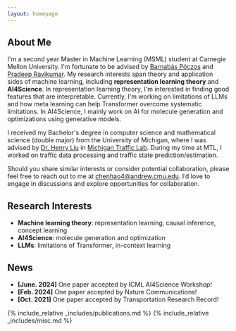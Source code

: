 ```yaml
---
layout: homepage
---
```


## About Me

I'm a second year Master in Machine Learning (MSML) student at Carnegie Mellon University. 
I'm fortunate to be advised by [Barnabás Póczos](https://www.cs.cmu.edu/~bapoczos/) and [Pradeep Ravikumar](https://www.cs.cmu.edu/~pradeepr/).
My research interests span theory and application sides of machine learning, including **representation learning theory** and **AI4Science**. 
In representation learning theory, I'm interested in finding good features that are interpretable. 
Currently, I'm working on limitations of LLMs and how meta learning can help Transformer overcome systematic limitations.
In AI4Science, I mainly work on AI for molecule generation and optimizations using generative models.

I received my Bachelor's degree in computer science and mathematical science (double major) from the University of Michigan,
where I was advised by [Dr. Henry Liu](https://cee.engin.umich.edu/people/liu-henry/) in [Michigan Traffic Lab](https://traffic.engin.umich.edu/home).
During my time at MTL, I worked on traffic data processing and traffic state prediction/estimation.

Should you share similar interests or consider potential collaboration, please feel free to reach out to me at chenhao4@andrew.cmu.edu. 
I’d love to engage in discussions and explore opportunities for collaboration.

## Research Interests
- **Machine learning theory**: representation learning, causal inference, concept learning
- **AI4Science**: molecule generation and optimization
- **LLMs**: limitations of Transformer, in-context learning

## News

- **[June. 2024]** One paper accepted by ICML AI4Science Workshop!
- **[Feb. 2024]** One paper accepted by Nature Communications!
- **[Oct. 2021]** One paper accepted by Transportation Research Record!

{% include_relative _includes/publications.md %}
{% include_relative _includes/misc.md %}
